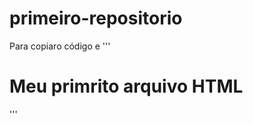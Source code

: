 # primeiro-repositorio

Para copiaro código e 
'''
<html>
  <h1>Meu primrito arquivo HTML</h1>
    </html>
  '''
